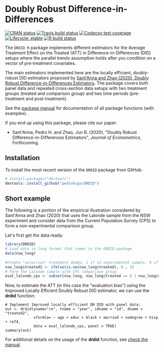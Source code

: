 # Doubly Robust Difference-in-Differences
<!-- badges: start -->
[![CRAN status](https://www.r-pkg.org/badges/version/DRDID)](https://CRAN.R-project.org/package=DRDID)
[![Travis build status](https://travis-ci.com/pedrohcgs/DRDID.svg?branch=master)](https://travis-ci.com/pedrohcgs/DRDID)
[![Codecov test coverage](https://codecov.io/gh/pedrohcgs/DRDID/branch/master/graph/badge.svg)](https://codecov.io/gh/pedrohcgs/DRDID?branch=master)
[![Lifecycle: stable](https://img.shields.io/badge/lifecycle-stable-brightgreen.svg)](https://www.tidyverse.org/lifecycle/#stable)
[![R build status](https://github.com/pedrohcgs/DRDID/workflows/R-CMD-check/badge.svg)](https://github.com/pedrohcgs/DRDID/actions)
<!-- badges: end -->

The `DRDID R` package implements different estimators for the Average Treatment Effect on the Treated (ATT) in Difference-in-Differences (DID) setups where the parallel trends assumption holds after you condition on a vector of pre-treatment covariates.


The main estimators implemented here are the locally efficient, doubly-robust DID estimators proposed by [Sant'Anna and Zhao (2020), Doubly Robust Difference-in-Differences Estimators](https://arxiv.org/abs/1812.01723). The package covers both panel data and repeated cross-section data setups with two treatment groups (treated and comparison group) and two time periods (pre-treatment and post-treatment).


See the [package manual](https://pedrohcgs.github.io/DRDID/reference/index.html) for documentation of all package functions (with examples).


If you end up using this package, please cite our paper:
* Sant'Anna, Pedro H. and Zhao, Jun B. (2020), "Doubly Robust Difference-in-Differences Estimators", *Journal of Econometrics*, Forthcoming.


## Installation
To install the most recent version of the `DRDID` package from GitHub:

``` r
# install.packages("devtools")
devtools::install_github("pedrohcgs/DRDID")
```

## Short example
The following is a portion of the empirical illustration considered by Sant'Anna and Zhao (2020)
that uses the Lalonde sample from the NSW experiment and consider data from the Current Population Survey (CPS) to form a non-experimental comparison group.

Let's first get the data ready:

``` r
library(DRDID)
# Load data in long format that comes in the DRDID package
data(nsw_long)
  
#Create "selection" treatment dummy: 1 if in experimental sample, 0 if in non-experimental
nsw_long$treated2 <- ifelse(is.na(nsw_long$treated), 0 , 1)
# Form the Lalonde sample with CPS comparison group
eval_lalonde_cps <- subset(nsw_long, nsw_long$treated == 0 | nsw_long$sample == 2)
```

Now, to estimate the ATT (in this case the "evaluation bias") using the Improved Locally Efficient Doubly Robust DID estimator, we can use the **drdid** function:
```{r}
# Implement Improved locally efficient DR DID with panel data:
out <- drdid(yname="re", tname = "year", idname = "id", dname = "treated2",
             xformla= ~ age + educ + black + married + nodegree + hisp + re74,
             data = eval_lalonde_cps, panel = TRUE)
summary(out)

```

For additional details on the usage of the **drdid** function, see [check the manual](https://pedrohcgs.github.io/DRDID/reference/drdid.html).
        



